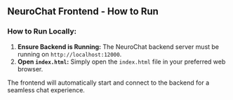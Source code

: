 ## NeuroChat Frontend - How to Run

### How to Run Locally:

1.  **Ensure Backend is Running:** The NeuroChat backend server must be running on `http://localhost:12000`.
2.  **Open `index.html`:** Simply open the `index.html` file in your preferred web browser.

The frontend will automatically start and connect to the backend for a seamless chat experience.



